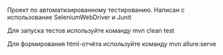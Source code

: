 Проект по автоматизированному тестированию.
Написан с использование SeleniumWebDriver и Junit

Для запуска тестов используйте команду
mvn clean test

Для формирования html-отчёта используйте команду
mvn allure:serve
